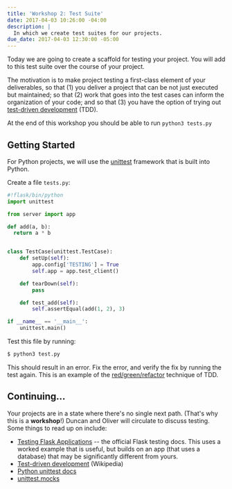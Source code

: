 ```yaml
---
title: 'Workshop 2: Test Suite'
date: 2017-04-03 10:26:00 -04:00
description: |
  In which we create test suites for our projects.
due_date: 2017-04-03 12:30:00 -05:00
---
```


Today we are going to create a scaffold for testing your project.
You will add to this test suite over the course of your project.

The motivation is to make project testing a first-class element of your deliverables, so that (1) you deliver a project that can be not just executed but maintained; so that (2) work that goes into the test cases can inform the organization of your code; and so that (3) you have the option of trying out [test-driven development](http://agiledata.org/essays/tdd.html) (TDD).

At the end of this workshop you should be able to run `python3 tests.py`

## Getting Started

For Python projects, we will use the [unittest](https://docs.python.org/3/library/unittest.html#module-unittest) framework that is built into Python.

Create a file `tests.py`:

``` python
#!flask/bin/python
import unittest

from server import app

def add(a, b):
  return a * b


class TestCase(unittest.TestCase):
    def setUp(self):
        app.config['TESTING'] = True
        self.app = app.test_client()

    def tearDown(self):
        pass

    def test_add(self):
        self.assertEqual(add(1, 2), 3)

if __name__ == '__main__':
    unittest.main()
```

Test this file by running:

``` bash
$ python3 test.py
```

This should result in an error. Fix the error, and verify the fix by running the test again.
This is an example of the [red/green/refactor](http://blog.cleancoder.com/uncle-bob/2014/12/17/TheCyclesOfTDD.html) technique of TDD.

## Continuing…

Your projects are in a state where there's no single next path. (That's why this is a **workshop**!) Duncan and Oliver will circulate to discuss testing. Some things to read up on include:

* [Testing Flask Applications](http://flask.pocoo.org/docs/0.12/testing/) -- the official Flask testing docs. This uses a worked example that is useful, but builds on an app (that uses a database) that may be significantly different from yours.
* [Test-driven development](https://en.wikipedia.org/wiki/Test-driven_development) (Wikipedia)
* [Python unittest docs](https://docs.python.org/3/library/unittest.html#module-unittest)
* [unittest.mocks](https://docs.python.org/3/library/unittest.mock.html)
